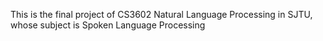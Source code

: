 This is the final project of CS3602 Natural Language Processing in SJTU, whose subject is Spoken Language Processing
